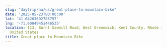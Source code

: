 ```yaml
---
slug: "daytrip/na/us/great-place-to-mountain-bike"
date: '2025-05-23T00:00:00'
lat: '41.64263692785797'
lng: '-71.60849451446535'
location: 113, Burnt Sawmill Road, West Greenwich, Kent County, Rhode Island, 02817,
  United States
title: Great place to Mountain Bike
---
```




